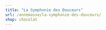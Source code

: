 ```yaml
---
title: "La Symphonie des Douceurs"
url: /annemasse/la-symphonie-des-douceurs/
shop: chocolat
---
```

